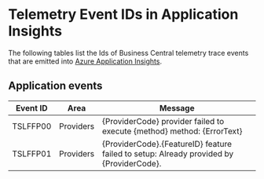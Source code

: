 # Telemetry Event IDs in Application Insights
The following tables list the Ids of Business Central telemetry trace events that are emitted into [Azure Application Insights](https://app.powerbi.com/groups/d1ac40ea-06c7-4a3b-8f80-b42e7dac73cc/reports/41236652-8b9c-4ff3-8171-ac83eda8eec3/ReportSection).
## Application events
| Event ID | Area      | Message                                                                                 |
|----------|-----------|-----------------------------------------------------------------------------------------|
| TSLFFP00 | Providers | {ProviderCode} provider failed to execute {method} method: {ErrorText}                  |
| TSLFFP01 | Providers | {ProviderCode}.{FeatureID} feature failed to setup: Already provided by {ProviderCode}. |